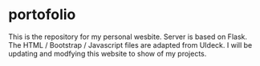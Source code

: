 # portofolio

This is the repository for my personal wesbite. Server is based on Flask. The HTML / Bootstrap / Javascript files are adapted from UIdeck.
I will be updating and modfying this website to show of my projects.
